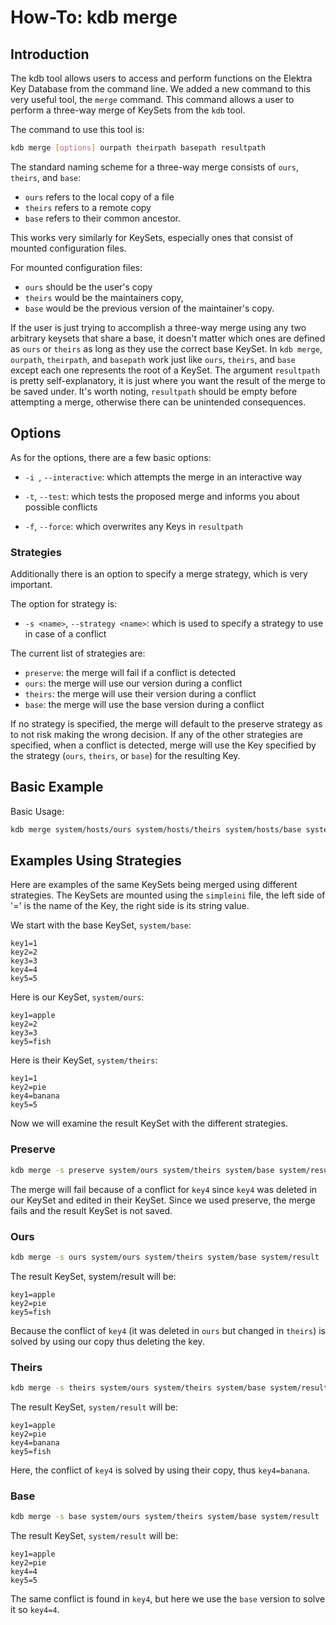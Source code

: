 # How-To: kdb merge

## Introduction

The kdb tool allows users to access and perform functions on the Elektra Key Database from the command line. We added
a new command to this very useful tool, the `merge` command. This command allows a user to perform a three-way merge
of KeySets from the `kdb` tool.

The command to use this tool is:

```sh
kdb merge [options] ourpath theirpath basepath resultpath
```

The standard naming scheme for a three-way merge consists of `ours`, `theirs`, and `base`:

- `ours` refers to the local copy of a file
- `theirs` refers to a remote copy
- `base` refers to their common ancestor.

This works very similarly for KeySets, especially ones that consist of mounted configuration files.

For mounted configuration files:

- `ours` should be the user's copy
- `theirs` would be the maintainers copy,
- `base` would be the previous version of the maintainer's copy.

If the user is just trying to accomplish a three-way merge using any two arbitrary keysets that share a base,
it doesn't matter which ones are defined as `ours` or `theirs` as long as they use the correct base KeySet.
In `kdb merge`, `ourpath`, `theirpath`, and `basepath` work just like `ours`, `theirs`, and `base` except each one represents the
root of a KeySet. The argument `resultpath` is pretty self-explanatory, it is just where you want the result of the merge to be saved under.
It's worth noting, `resultpath` should be empty before attempting a merge, otherwise there can be unintended consequences.

## Options

As for the options, there are a few basic options:

- `-i `, `--interactive`: which attempts the merge in an interactive way

- `-t`,  `--test`: which tests the proposed merge and informs you about possible
				conflicts

- `-f`, `--force`: which overwrites any Keys in `resultpath`

### Strategies

Additionally there is an option to specify a merge strategy, which is very important.

The option for strategy is:

- `-s <name>`, `--strategy <name>`: which is used to specify a strategy to use in case of a conflict

The current list of strategies are:

- `preserve`: the merge will fail if a conflict is detected
- `ours`: the merge will use our version during a conflict
- `theirs`: the merge will use their version during a conflict
- `base`: the merge will use the base version during a conflict

If no strategy is specified, the merge will default to the preserve strategy as to not risk making the wrong decision.
If any of the other strategies are specified, when a conflict is detected, merge will use the Key specified by the
strategy (`ours`, `theirs`, or `base`) for the resulting Key.

## Basic Example

Basic Usage:

```sh
kdb merge system/hosts/ours system/hosts/theirs system/hosts/base system/hosts/result
```

## Examples Using Strategies

Here are examples of the same KeySets being merged using different strategies.
The KeySets are mounted using the `simpleini` file, the left side of '=' is the name of
the Key, the right side is its string value.

We start with the base KeySet, `system/base`:

	key1=1
	key2=2
	key3=3
	key4=4
	key5=5

Here is our KeySet, `system/ours`:

	key1=apple
	key2=2
	key3=3
	key5=fish

Here is their KeySet, `system/theirs`:

	key1=1
	key2=pie
	key4=banana
	key5=5

Now we will examine the result KeySet with the different strategies.

### Preserve

```sh
kdb merge -s preserve system/ours system/theirs system/base system/result
```

The merge will fail because of a conflict for `key4` since `key4` was deleted in our KeySet and
edited in their KeySet. Since we used preserve, the merge fails and the result KeySet is not saved.

### Ours

```sh
kdb merge -s ours system/ours system/theirs system/base system/result
```

The result KeySet, system/result will be:

	key1=apple
	key2=pie
	key5=fish

Because the conflict of `key4` (it was deleted in `ours` but changed in `theirs`) is solved by using our copy
thus deleting the key.

### Theirs

```sh
kdb merge -s theirs system/ours system/theirs system/base system/result
```

The result KeySet, `system/result` will be:

	key1=apple
	key2=pie
	key4=banana
	key5=fish

Here, the conflict of `key4` is solved by using their copy, thus `key4=banana`.

### Base

```sh
kdb merge -s base system/ours system/theirs system/base system/result
```

The result KeySet, `system/result` will be:

	key1=apple
	key2=pie
	key4=4
	key5=5

The same conflict is found in `key4`, but here we use the `base` version to solve it so `key4=4`.
